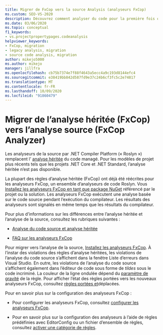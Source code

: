 ```yaml
---
title: Migrer de FxCop vers la source Analysis (analyseurs FxCop)
ms.custom: SEO-VS-2020
description: Découvrez comment analyser du code pour la première fois ou comment effectuer une migration à partir de l’analyse binaire (FxCop) vers la nouvelle méthode d’analyse du code managé à l’aide de l’analyse de source (FxCop Analyzer).
ms.date: 03/06/2020
ms.topic: conceptual
f1_keywords:
- vs.projectpropertypages.codeanalysis
helpviewer_keywords:
- FxCop, migration
- legacy analysis, migration
- source code analysis, migration
author: mikejo5000
ms.author: mikejo
manager: jillfra
ms.openlocfilehash: cb75b7374e7f88f4643a5ecc4a9c193d8144efc4
ms.sourcegitcommit: e38419bb842d587fd9e37c24b6cf3fc5c2e74817
ms.translationtype: MT
ms.contentlocale: fr-FR
ms.lasthandoff: 10/09/2020
ms.locfileid: "91860479"
---
```

# <a name="migrate-from-legacy-analysis-fxcop-to-source-analysis-fxcop-analyzers"></a>Migrer de l’analyse héritée (FxCop) vers l’analyse source (FxCop Analyzer)

Les analyseurs de la source par .NET Compiler Platform (« Roslyn ») remplacent l' [analyse héritée](../code-quality/code-analysis-for-managed-code-overview.md) du code managé. Pour les modèles de projet plus récents tels que les projets .NET Core et .NET Standard, l’analyse héritée n’est pas disponible.

La plupart des règles d’analyse héritée (FxCop) ont déjà été réécrites pour les analyseurs FxCop, un ensemble d’analyseurs de code Roslyn. Vous [Installez les analyseurs FxCop en tant que package NuGet](install-fxcop-analyzers.md#nuget-package) référencé par le projet ou la solution. Les analyseurs FxCop exécutent une analyse basée sur le code source pendant l’exécution du compilateur. Les résultats des analyseurs sont signalés en même temps que les résultats du compilateur.

Pour plus d’informations sur les différences entre l’analyse héritée et l’analyse de la source, consultez les rubriques suivantes :

- [Analyse du code source et analyse héritée](../code-quality/fxcop-analyzers-faq.md#whats-the-difference-between-legacy-fxcop-and-fxcop-analyzers)

- [FAQ sur les analyseurs FxCop](../code-quality/fxcop-analyzers-faq.md)

Pour migrer vers l’analyse de la source, [Installez les analyseurs FxCop](../code-quality/install-fxcop-analyzers.md). À l’instar des violations des règles d’analyse héritées, les violations de l’analyse du code source s’affichent dans la fenêtre Liste d’erreurs dans Visual Studio. En outre, les violations de l’analyse du code source s’affichent également dans l’éditeur de code sous forme de *tildes* sous le code incriminé. La couleur de la ligne ondulée dépend du [paramètre de gravité](../code-quality/use-roslyn-analyzers.md#configure-severity-levels) de la règle. Pour afficher l’état des règles portées vers les nouveaux analyseurs FxCop, consultez [règles portées et](../code-quality/fxcop-rule-port-status.md)déplacées.

Pour en savoir plus sur la configuration des analyseurs FxCop :

- Pour configurer les analyseurs FxCop, consultez [configurer les analyseurs FxCop](/dotnet/fundamentals/code-analysis/code-quality-rule-options).

- Pour en savoir plus sur la configuration des analyseurs à l’aide de règles prédéfinies avec EditorConfig ou un fichier d’ensemble de règles, consultez [activer une catégorie de règles](/dotnet/fundamentals/code-analysis/code-quality-rule-options).
